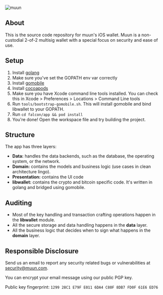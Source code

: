 ![muun](https://muun.com/images/github-banner-v2.png)

## About

This is the source code repository for muun's iOS wallet. Muun is a non-custodial 2-of-2 multisig wallet with a special focus on security and ease of use.

## Setup

1. Install [golang](https://golang.org/)
2. Make sure you've set the GOPATH env var correctly
3. Install [gomobile](https://godoc.org/golang.org/x/mobile/cmd/gomobile)
4. Install [cocoapods](https://guides.cocoapods.org/using/getting-started.html)
5. Make sure you have Xcode command line tools installed. You can check this in Xcode  > Preferences > Locations > Command Line tools
6. Run `tools/bootstrap-gomobile.sh`. This will install gomobile and bind libwallet to your GOPATH.
7. Run `cd falcon/app && pod install`
8. You're done! Open the workspace file and try building the project.

## Structure

The app has three layers:

* **Data:** handles the data backends, such as the database, the operating system, or the network.
* **Domain:** contains the models and business logic (use cases in clean architecture lingo).
* **Presentation:** contains the UI code
* **libwallet:** contains the crypto and bitcoin specific code. It's written in golang and bridged using gomobile.

## Auditing

* Most of the key handling and transaction crafting operations happen in the **libwallet** module.
* All the secure storage and data handling happens in the **data** layer.
* All the business logic that decides when to sign what happens in the **domain** layer.

## Responsible Disclosure

Send us an email to report any security related bugs or vulnerabilities at [security@muun.com](mailto:security@muun.com).

You can encrypt your email message using our public PGP key.

Public key fingerprint: `1299 28C1 E79F E011 6DA4 C80F 8DB7 FD0F 61E6 ED76`

